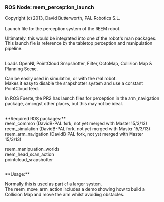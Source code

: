 ### ROS Node: reem_perception_launch
Copyright (c) 2013, David Butterworth, PAL Robotics S.L. 
<br>
<br>
Launch file for the perception system of the REEM robot. 

Ultimately, this would be integrated into one of the robot's main packages. <br>
This launch file is reference by the tabletop perception and manipulation pipeline.
<br>

<br>
Loads OpenNI, PointCloud Snapshotter, Filter, OctoMap, Collision Map & Planning Scene.

Can be easily used in simulation, or with the real robot. <br>
Makes it easy to disable the snapshotter system and use a constant PointCloud feed.

In ROS Fuerte, the PR2 has launch files for perception in the arm_navigation package, amongst other places, but this may not be ideal.
<br>

<br>
**Required ROS packages:** <br>
reem_common     (DavidB-PAL fork, not yet merged with Master 15/3/13) <br>
reem_simulation (DavidB-PAL fork, not yet merged with Master 15/3/13) <br>
reem_arm_navigation (DavidB-PAL fork, not yet merged with Master 15/3/13) 

reem_manipulation_worlds <br>
reem_head_scan_action <br>
pointcloud_snapshotter
<br>

<br>
**Usage:** <br>

Normally this is used as part of a larger system. <br>
The reem_move_arm_action includes a demo showing how to build a Collision Map and move the arm whilst avoiding obstacles.

